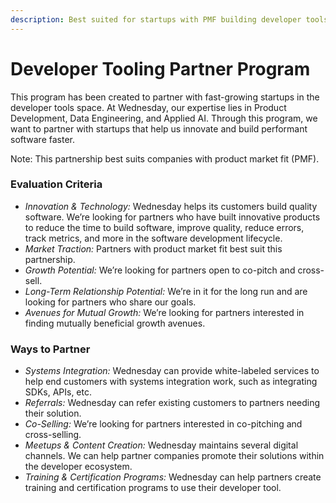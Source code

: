 ```yaml
---
description: Best suited for startups with PMF building developer tools.
---
```


# Developer Tooling Partner Program

This program has been created to partner with fast-growing startups in the developer tools space. At Wednesday, our expertise lies in Product Development, Data Engineering, and Applied AI. Through this program, we want to partner with startups that help us innovate and build performant software faster.

Note: This partnership best suits companies with product market fit (PMF).

### Evaluation Criteria

* _Innovation & Technology:_ Wednesday helps its customers build quality software. We’re looking for partners who have built innovative products to reduce the time to build software, improve quality, reduce errors, track metrics, and more in the software development lifecycle.
* _Market Traction:_ Partners with product market fit best suit this partnership.
* _Growth Potential:_ We’re looking for partners open to co-pitch and cross-sell.
* _Long-Term Relationship Potential:_ We’re in it for the long run and are looking for partners who share our goals.
* _Avenues for Mutual Growth:_ We’re looking for partners interested in finding mutually beneficial growth avenues.

### Ways to Partner

* _Systems Integration:_ Wednesday can provide white-labeled services to help end customers with systems integration work, such as integrating SDKs, APIs, etc.
* _Referrals:_ Wednesday can refer existing customers to partners needing their solution.
* _Co-Selling:_ We’re looking for partners interested in co-pitching and cross-selling.
* _Meetups & Content Creation:_ Wednesday maintains several digital channels. We can help partner companies promote their solutions within the developer ecosystem.
* _Training & Certification Programs:_ Wednesday can help partners create training and certification programs to use their developer tool.
